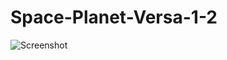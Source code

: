 # Space-Planet-Versa-1-2
![Screenshot](https://github.com/bjhaliw/Space-Planet-Versa-1-2/blob/main/Space-Clock-Versa-1-and-2-screenshot%20(1).png)
